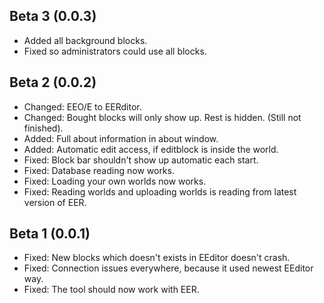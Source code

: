 ## Beta 3 (0.0.3)  
* Added all background blocks.  
* Fixed so administrators could use all blocks.  
    
## Beta 2 (0.0.2)  
* Changed: EEO/E to EERditor.  
* Changed: Bought blocks will only show up. Rest is hidden. (Still not finished).  
* Added: Full about information in about window. 
* Added: Automatic edit access, if editblock is inside the world.  
* Fixed: Block bar shouldn't show up automatic each start.   
* Fixed: Database reading now works.  
* Fixed: Loading your own worlds now works.  
* Fixed: Reading worlds and uploading worlds is reading from latest version of EER.  

## Beta 1 (0.0.1)
* Fixed: New blocks which doesn't exists in EEditor doesn't crash.  
* Fixed: Connection issues everywhere, because it used newest EEditor way.  
* Fixed: The tool should now work with EER.  
